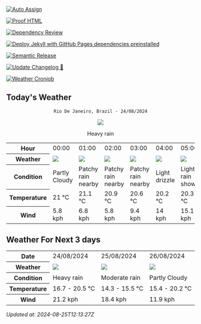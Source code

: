[![Auto Assign](https://github.com/Fatal1tyBarucco/demo-repository/actions/workflows/auto-assign.yml/badge.svg)](https://github.com/Fatal1tyBarucco/demo-repository/actions/workflows/auto-assign.yml)

[![Proof HTML](https://github.com/Fatal1tyBarucco/demo-repository/actions/workflows/proof-html.yml/badge.svg)](https://github.com/Fatal1tyBarucco/demo-repository/actions/workflows/proof-html.yml)

[![Dependency Review](https://github.com/Fatal1tyBarucco/demo-repository/actions/workflows/dependency-review.yml/badge.svg)](https://github.com/Fatal1tyBarucco/demo-repository/actions/workflows/dependency-review.yml)

[![Deploy Jekyll with GitHub Pages dependencies preinstalled](https://github.com/Fatal1tyBarucco/demo-repository/actions/workflows/jekyll-gh-pages.yml/badge.svg)](https://github.com/Fatal1tyBarucco/demo-repository/actions/workflows/jekyll-gh-pages.yml)

[![Semantic Release](https://github.com/Fatal1tyBarucco/demo-repository/actions/workflows/release-main.yml/badge.svg)](https://github.com/Fatal1tyBarucco/demo-repository/actions/workflows/release-main.yml)

[![Update Changelog 🎉](https://github.com/Fatal1tyBarucco/demo-repository/actions/workflows/update-changelog.yml/badge.svg)](https://github.com/Fatal1tyBarucco/demo-repository/actions/workflows/update-changelog.yml)

[![Weather Cronjob](https://github.com/Fatal1tyBarucco/demo-repository/actions/workflows/update-weather.yml/badge.svg)](https://github.com/Fatal1tyBarucco/demo-repository/actions/workflows/update-weather.yml)

## Today's Weather
<div align="center">

`Rio De Janeiro, Brazil - 24/08/2024`

<img src="https://cdn.weatherapi.com/weather/64x64/day/308.png"/>

Heavy rain

</div>


<table>
    <tr>
        <th>Hour</th>
          <td>00:00</div>   <td>01:00</div>   <td>02:00</div>   <td>03:00</div>   <td>04:00</div>   <td>05:00</div>   <td>06:00</div>   <td>07:00</div>   <td>08:00</div>   <td>$${\color{red}09:00}$$</td>   <td>10:00</div>   <td>11:00</div>   <td>12:00</div>   <td>13:00</div>   <td>14:00</div>   <td>15:00</div>   <td>16:00</div>   <td>17:00</div>   <td>18:00</div>   <td>19:00</div>   <td>20:00</div>   <td>21:00</div>   <td>22:00</div>   <td>23:00</div> 
    </tr>
    <tr>
        <th>Weather</th>
        <td><img src="https://cdn.weatherapi.com/weather/64x64/night/116.png"></img></td><td><img src="https://cdn.weatherapi.com/weather/64x64/night/176.png"></img></td><td><img src="https://cdn.weatherapi.com/weather/64x64/night/176.png"></img></td><td><img src="https://cdn.weatherapi.com/weather/64x64/night/176.png"></img></td><td><img src="https://cdn.weatherapi.com/weather/64x64/night/266.png"></img></td><td><img src="https://cdn.weatherapi.com/weather/64x64/night/353.png"></img></td><td><img src="https://cdn.weatherapi.com/weather/64x64/night/353.png"></img></td><td><img src="https://cdn.weatherapi.com/weather/64x64/day/353.png"></img></td><td><img src="https://cdn.weatherapi.com/weather/64x64/day/176.png"></img></td><td><img src="https://cdn.weatherapi.com/weather/64x64/day/122.png"></img></td><td><img src="https://cdn.weatherapi.com/weather/64x64/day/353.png"></img></td><td><img src="https://cdn.weatherapi.com/weather/64x64/day/353.png"></img></td><td><img src="https://cdn.weatherapi.com/weather/64x64/day/353.png"></img></td><td><img src="https://cdn.weatherapi.com/weather/64x64/day/353.png"></img></td><td><img src="https://cdn.weatherapi.com/weather/64x64/day/353.png"></img></td><td><img src="https://cdn.weatherapi.com/weather/64x64/day/296.png"></img></td><td><img src="https://cdn.weatherapi.com/weather/64x64/day/296.png"></img></td><td><img src="https://cdn.weatherapi.com/weather/64x64/day/302.png"></img></td><td><img src="https://cdn.weatherapi.com/weather/64x64/night/353.png"></img></td><td><img src="https://cdn.weatherapi.com/weather/64x64/night/353.png"></img></td><td><img src="https://cdn.weatherapi.com/weather/64x64/night/353.png"></img></td><td><img src="https://cdn.weatherapi.com/weather/64x64/night/296.png"></img></td><td><img src="https://cdn.weatherapi.com/weather/64x64/night/296.png"></img></td><td><img src="https://cdn.weatherapi.com/weather/64x64/night/302.png"></img></td>
    </tr>
    <tr>
        <th>Condition</th>
        <td width="200px">Partly Cloudy </td><td width="200px">Patchy rain nearby</td><td width="200px">Patchy rain nearby</td><td width="200px">Patchy rain nearby</td><td width="200px">Light drizzle</td><td width="200px">Light rain shower</td><td width="200px">Light rain shower</td><td width="200px">Light rain shower</td><td width="200px">Patchy rain nearby</td><td width="200px">Overcast</td><td width="200px">Light rain shower</td><td width="200px">Light rain shower</td><td width="200px">Light rain shower</td><td width="200px">Light rain shower</td><td width="200px">Light rain shower</td><td width="200px">Light rain</td><td width="200px">Light rain</td><td width="200px">Moderate rain</td><td width="200px">Light rain shower</td><td width="200px">Light rain shower</td><td width="200px">Light rain shower</td><td width="200px">Light rain</td><td width="200px">Light rain</td><td width="200px">Moderate rain</td>
    </tr>
    <tr>
        <th>Temperature</th>
        <td>21 °C</td><td>21.1 °C</td><td>20.9 °C</td><td>20.6 °C</td><td>20.2 °C</td><td>20.3 °C</td><td>20.2 °C</td><td>20.1 °C</td><td>20.1 °C</td><td>21.3 °C</td><td>20.5 °C</td><td>20.4 °C</td><td>20.4 °C</td><td>20.1 °C</td><td>19.9 °C</td><td>19.6 °C</td><td>18.7 °C</td><td>18.5 °C</td><td>18.1 °C</td><td>17.7 °C</td><td>17.5 °C</td><td>17 °C</td><td>16.9 °C</td><td>16.7 °C</td>
    </tr>
    <tr>
        <th>Wind</th>
        <td>5.8 kph</td><td>6.8 kph</td><td>5.8 kph</td><td>9.4 kph</td><td>14 kph</td><td>15.1 kph</td><td>16.9 kph</td><td>16.9 kph</td><td>15.8 kph</td><td>16.9 kph</td><td>19.1 kph</td><td>16.9 kph</td><td>16.2 kph</td><td>14 kph</td><td>17.3 kph</td><td>16.9 kph</td><td>16.6 kph</td><td>19.1 kph</td><td>20.9 kph</td><td>18.4 kph</td><td>21.2 kph</td><td>17.6 kph</td><td>16.9 kph</td><td>16.6 kph</td>
    </tr>
</table>


## Weather For Next 3 days


<table>
    <tr>
        <th>Date</th>
        <td>24/08/2024</td><td>25/08/2024</td><td>26/08/2024</td>
    </tr>
    <tr>
        <th>Weather</th>
        <td><img src="https://cdn.weatherapi.com/weather/64x64/day/308.png"></img></td><td><img src="https://cdn.weatherapi.com/weather/64x64/day/302.png"></img></td><td><img src="https://cdn.weatherapi.com/weather/64x64/day/116.png"></img></td>
    </tr>
    <tr>
        <th>Condition</th>
        <td width="200px">Heavy rain</td><td width="200px">Moderate rain</td><td width="200px">Partly Cloudy </td>
    </tr>
    <tr>
        <th>Temperature</th>
        <td>16.7 -  20.5 °C</td><td>14.3 -  15.5 °C</td><td>15.4 -  20.2 °C</td>
    </tr>
    <tr>
        <th>Wind</th>
        <td>21.2 kph</td><td>18.4 kph</td><td>11.9 kph</td>
    </tr>
</table>


*Updated at: 2024-08-25T12:13:27Z*
